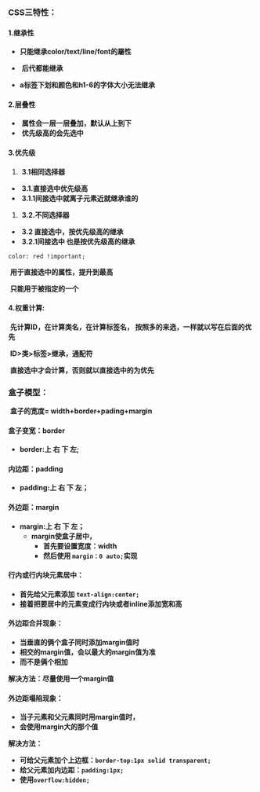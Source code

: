 

###       **CSS三特性：**

####      **1.继承性**

-   **只能继承color/text/line/font的屬性**

- ​      **后代都能继承**
- ​      **a标签下划和颜色和h1-6的字体大小无法继承**

####       **2.层叠性**

- ​      **属性会一层一层叠加，默认从上到下**
- ​      **优先级高的会先选中**

####       **3.优先级**

1. ​      **3.1相同选择器**

- ​        **3.1.直接选中优先级高**
- ​        **3.1.1间接选中就离子元素近就继承谁的**

1. ​      **3.2.不同选择器**

- ​        **3.2 直接选中，按优先级高的继承**
- ​        **3.2.1间接选中 也是按优先级高的继承**

`color: red !important;`

​    **用于直接选中的属性，提升到最高**

​    **只能用于被指定的一个**

#### 4.权重计算:

​    **先计算ID，在计算类名，在计算标签名， 按照多的来选，一样就以写在后面的优先**

​    **ID>类>标签>继承，通配符**

​    **直接选中才会计算，否则就以直接选中的为优先**

### 盒子模型：

​	**盒子的宽度= width+border+pading+margin**



#### 盒子变宽：border

- **border:上 右 下 左;**



#### 内边距：padding

- **padding:上 右 下 左；**

  

#### 外边距：margin

- **margin:上 右 下 左；**
  - **margin使盒子居中，**
    - **首先要设置宽度：width**
    - **然后使用 `margin：0 auto;`实现**

#### 行内或行内块元素居中：

- **首先给父元素添加 `text-align:center;`**
- **接着把要居中的元素变成行内块或者inline添加宽和高**



#### 外边距合并现象：

- **当垂直的俩个盒子同时添加margin值时**
- **相交的margin值，会以最大的margin值为准**
- **而不是俩个相加**

**解决方法：尽量使用一个margin值**

#### 外边距塌陷现象：

- **当子元素和父元素同时用margin值时，**
- **会使用margin大的那个值**

**解决方法：**

- **可给父元素加个上边框：`border-top:1px solid transparent;`**
- **给父元素加内边距：`padding:1px;`**
- **使用`overflow:hidden;`**











